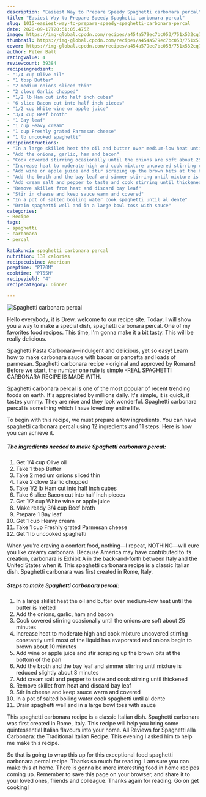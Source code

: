```yaml
---
description: "Easiest Way to Prepare Speedy Spaghetti carbonara percal"
title: "Easiest Way to Prepare Speedy Spaghetti carbonara percal"
slug: 1015-easiest-way-to-prepare-speedy-spaghetti-carbonara-percal
date: 2020-09-17T20:51:05.475Z
image: https://img-global.cpcdn.com/recipes/a454a579ec7bc053/751x532cq70/spaghetti-carbonara-percal-recipe-main-photo.jpg
thumbnail: https://img-global.cpcdn.com/recipes/a454a579ec7bc053/751x532cq70/spaghetti-carbonara-percal-recipe-main-photo.jpg
cover: https://img-global.cpcdn.com/recipes/a454a579ec7bc053/751x532cq70/spaghetti-carbonara-percal-recipe-main-photo.jpg
author: Peter Ball
ratingvalue: 4
reviewcount: 39384
recipeingredient:
- "1/4 cup Olive oil"
- "1 tbsp Butter"
- "2 medium onions sliced thin"
- "2 clove Garlic chopped"
- "1/2 lb Ham cut into half inch cubes"
- "6 slice Bacon cut into half inch pieces"
- "1/2 cup White wine or apple juice"
- "3/4 cup Beef broth"
- "1 Bay leaf"
- "1 cup Heavy cream"
- "1 cup Freshly grated Parmesan cheese"
- "1 lb uncooked spaghetti"
recipeinstructions:
- "In a large skillet heat the oil and butter over medium-low heat until the butter is melted"
- "Add the onions, garlic, ham and bacon"
- "Cook covered stirring ocasionally until the onions are soft about 25 minutes"
- "Increase heat to moderate high and cook mixture uncovered stirring constantly until most of the liquid has evaporated and onions begin to brown about 10 minutes"
- "Add wine or apple juice and stir scraping up the brown bits at the bottom of the pan"
- "Add the broth and the bay leaf and simmer stirring until mixture is reduced slightly about 8 minutes"
- "Add cream salt and pepper to taste and cook stirring until thickened"
- "Remove skillet from heat and discard bay leaf"
- "Stir in cheese and keep sauce warm and covered"
- "In a pot of salted boiling water cook spaghetti until al dente"
- "Drain spaghetti well and in a large bowl toss with sauce"
categories:
- Recipe
tags:
- spaghetti
- carbonara
- percal

katakunci: spaghetti carbonara percal 
nutrition: 138 calories
recipecuisine: American
preptime: "PT20M"
cooktime: "PT55M"
recipeyield: "4"
recipecategory: Dinner

---
```



![Spaghetti carbonara percal](https://img-global.cpcdn.com/recipes/a454a579ec7bc053/751x532cq70/spaghetti-carbonara-percal-recipe-main-photo.jpg)

Hello everybody, it is Drew, welcome to our recipe site. Today, I will show you a way to make a special dish, spaghetti carbonara percal. One of my favorites food recipes. This time, I'm gonna make it a bit tasty. This will be really delicious.

Spaghetti Pasta Carbonara—indulgent and delicious, yet so easy! Learn how to make carbonara sauce with bacon or pancetta and loads of parmesan. Spaghetti carbonara recipe - original and approved by Romans! Before we start, the number one rule is simple -REAL SPAGHETTI CARBONARA RECIPE IS MADE WITH.

Spaghetti carbonara percal is one of the most popular of recent trending foods on earth. It's appreciated by millions daily. It's simple, it is quick, it tastes yummy. They are nice and they look wonderful. Spaghetti carbonara percal is something which I have loved my entire life.


To begin with this recipe, we must prepare a few ingredients. You can have spaghetti carbonara percal using 12 ingredients and 11 steps. Here is how you can achieve it.

<!--inarticleads1-->

##### The ingredients needed to make Spaghetti carbonara percal:

1. Get 1/4 cup Olive oil
1. Take 1 tbsp Butter
1. Take 2 medium onions sliced thin
1. Take 2 clove Garlic chopped
1. Take 1/2 lb Ham cut into half inch cubes
1. Take 6 slice Bacon cut into half inch pieces
1. Get 1/2 cup White wine or apple juice
1. Make ready 3/4 cup Beef broth
1. Prepare 1 Bay leaf
1. Get 1 cup Heavy cream
1. Take 1 cup Freshly grated Parmesan cheese
1. Get 1 lb uncooked spaghetti


When you&#39;re craving a comfort food, nothing—I repeat, NOTHING—will cure you like creamy carbonara. Because America may have contributed to its creation, carbonara is Exhibit A in the back-and-forth between Italy and the United States when it. This spaghetti carbonara recipe is a classic Italian dish. Spaghetti carbonara was first created in Rome, Italy. 

<!--inarticleads2-->

##### Steps to make Spaghetti carbonara percal:

1. In a large skillet heat the oil and butter over medium-low heat until the butter is melted
1. Add the onions, garlic, ham and bacon
1. Cook covered stirring ocasionally until the onions are soft about 25 minutes
1. Increase heat to moderate high and cook mixture uncovered stirring constantly until most of the liquid has evaporated and onions begin to brown about 10 minutes
1. Add wine or apple juice and stir scraping up the brown bits at the bottom of the pan
1. Add the broth and the bay leaf and simmer stirring until mixture is reduced slightly about 8 minutes
1. Add cream salt and pepper to taste and cook stirring until thickened
1. Remove skillet from heat and discard bay leaf
1. Stir in cheese and keep sauce warm and covered
1. In a pot of salted boiling water cook spaghetti until al dente
1. Drain spaghetti well and in a large bowl toss with sauce


This spaghetti carbonara recipe is a classic Italian dish. Spaghetti carbonara was first created in Rome, Italy. This recipe will help you bring some quintessential Italian flavours into your home. All Reviews for Spaghetti alla Carbonara: the Traditional Italian Recipe. This evening I asked him to help me make this recipe. 

So that is going to wrap this up for this exceptional food spaghetti carbonara percal recipe. Thanks so much for reading. I am sure you can make this at home. There is gonna be more interesting food in home recipes coming up. Remember to save this page on your browser, and share it to your loved ones, friends and colleague. Thanks again for reading. Go on get cooking!
